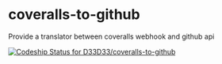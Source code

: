 coveralls-to-github
===================

Provide a translator between coveralls webhook and github api

[ ![Codeship Status for D33D33/coveralls-to-github](https://www.codeship.io/projects/1262bf80-fcbe-0131-7737-3630fee8b9c6/status)](https://www.codeship.io/projects/29381)

